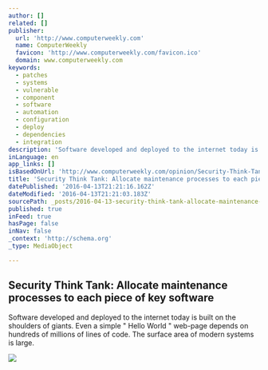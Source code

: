 ```yaml
---
author: []
related: []
publisher:
  url: 'http://www.computerweekly.com'
  name: ComputerWeekly
  favicon: 'http://www.computerweekly.com/favicon.ico'
  domain: www.computerweekly.com
keywords:
  - patches
  - systems
  - vulnerable
  - component
  - software
  - automation
  - configuration
  - deploy
  - dependencies
  - integration
description: 'Software developed and deployed to the internet today is built on the shoulders of giants. Even a simple " Hello World " web-page depends on hundreds of millions of lines of code. The surface area of modern systems is large.'
inLanguage: en
app_links: []
isBasedOnUrl: 'http://www.computerweekly.com/opinion/Security-Think-Tank-Allocate-maintenance-processes-to-each-piece-of-key-software'
title: 'Security Think Tank: Allocate maintenance processes to each piece of key software'
datePublished: '2016-04-13T21:21:16.162Z'
dateModified: '2016-04-13T21:21:03.183Z'
sourcePath: _posts/2016-04-13-security-think-tank-allocate-maintenance-processes-to-each.md
published: true
inFeed: true
hasPage: false
inNav: false
_context: 'http://schema.org'
_type: MediaObject

---
```

<article style=""><h1>Security Think Tank: Allocate maintenance processes to each piece of key software</h1><p>Software developed and deployed to the internet today is built on the shoulders of giants. Even a simple " Hello World " web-page depends on hundreds of millions of lines of code. The surface area of modern systems is large.</p><img src="http://cdn.ttgtmedia.com/rms/onlineImages/Editorial%20Logos/cw_379x201.png" /></article>